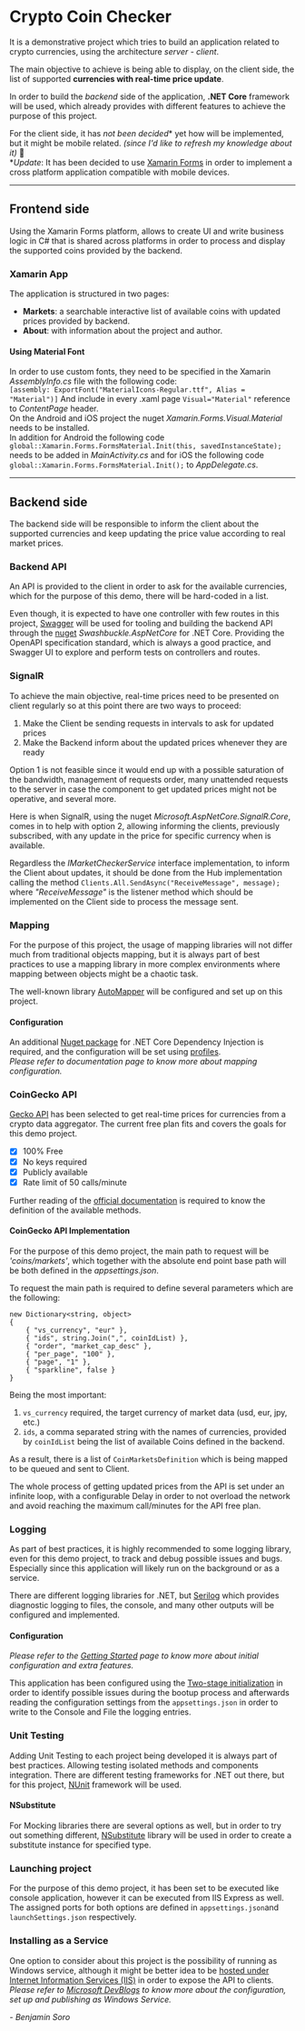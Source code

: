 ﻿# Crypto Coin Checker

It is a demonstrative project which tries to build an application related to crypto currencies, using the architecture *server - client*.

The main objective to achieve is being able to display, on the client side, the list of supported **currencies with real-time price update**.

In order to build the *backend* side of the application, **.NET Core** framework will be used, which already provides with different features to achieve the purpose of this project.

For the client side, it has *not been decided** yet how will be implemented, but it might be mobile related. *(since I'd like to refresh my knowledge about it)* 🙂  
**Update*: It has been decided to use [Xamarin Forms](https://docs.microsoft.com/en-us/xamarin/get-started/what-is-xamarin) in order to implement a cross platform application compatible with mobile devices.

---
## Frontend side
Using the Xamarin Forms platform, allows to create UI and write business logic in C# that is shared across platforms in order to process and display the supported coins provided by the backend.

### Xamarin App
The application is structured in two pages:
- **Markets**: a searchable interactive list of available coins with updated prices provided by backend.
- **About**: with information about the project and author.

#### Using Material Font
In order to use custom fonts, they need to be specified in the Xamarin *AssemblyInfo.cs* file with the following code:  
`[assembly: ExportFont("MaterialIcons-Regular.ttf", Alias = "Material")]`
And include in every .xaml page `Visual="Material"` reference to *ContentPage* header.  
On the Android and iOS project the nuget *Xamarin.Forms.Visual.Material* needs to be installed.  
In addition for Android the following code `global::Xamarin.Forms.FormsMaterial.Init(this, savedInstanceState);` needs to be added in *MainActivity.cs*
 and for iOS the following code `global::Xamarin.Forms.FormsMaterial.Init();` to *AppDelegate.cs*.

---
## Backend side
The backend side will be responsible to inform the client about the supported currencies and keep updating the price value according to real market prices.

### Backend API
An API is provided to the client in order to ask for the available currencies, which for the purpose of this demo, there will be hard-coded in a list.

Even though, it is expected to have one controller with few routes in this project, [Swagger](https://swagger.io/) will be used for tooling and building the backend API through the [nuget](https://www.nuget.org/packages/swashbuckle.aspnetcore/) *Swashbuckle.AspNetCore* for .NET Core. 
Providing the OpenAPI specification standard, which is always a good practice, and Swagger UI to explore and perform tests on controllers and routes.

### SignalR
To achieve the main objective, real-time prices need to be presented on client regularly so at this point there are two ways to proceed:

1. Make the Client be sending requests in intervals to ask for updated prices
2. Make the Backend inform about the updated prices whenever they are ready

Option 1 is not feasible since it would end up with a possible saturation of the bandwidth, management of requests order, many unattended requests to the server in case the component to get updated prices might not be operative, and several more.

Here is when SignalR, using the nuget *Microsoft.AspNetCore.SignalR.Core*, comes in to help with option 2, allowing informing the clients, previously subscribed, with any update in the price for specific currency when is available.

Regardless the *IMarketCheckerService* interface implementation, to inform the Client about updates, it should be done from the Hub implementation calling the method `Clients.All.SendAsync("ReceiveMessage", message);`
where *"ReceiveMessage"* is the listener method which should be implemented on the Client side to process the message sent.

### Mapping
For the purpose of this project, the usage of mapping libraries will not differ much from traditional objects mapping, but it is always part of best practices to use a mapping library in more complex environments where mapping between objects might be a chaotic task.

The well-known library [AutoMapper](https://docs.automapper.org/en/stable/Getting-started.html) will be configured and set up on this project.

#### Configuration
An additional [Nuget package](https://www.nuget.org/packages/AutoMapper.Extensions.Microsoft.DependencyInjection/) for .NET Core Dependency Injection is required, and the configuration will be set using [profiles](https://docs.automapper.org/en/stable/Configuration.html#profile-instances).  
*Please refer to documentation page to know more about mapping configuration.*

### CoinGecko API
[Gecko API](https://www.coingecko.com/en/api) has been selected to get real-time prices for currencies from a crypto data aggregator.
The current free plan fits and covers the goals for this demo project.

- [x] 100% Free
- [x] No keys required
- [x] Publicly available
- [x] Rate limit of 50 calls/minute

Further reading of the [official documentation](https://www.coingecko.com/en/api/documentation) is required to know the definition of the available methods.

#### CoinGecko API Implementation
For the purpose of this demo project, the main path to request will be *'coins/markets'*, which together with the absolute end point base path will be both defined in the *appsettings.json*.

To request the main path is required to define several parameters which are the following:
```
new Dictionary<string, object>
{
    { "vs_currency", "eur" },
    { "ids", string.Join(",", coinIdList) },
    { "order", "market_cap_desc" },
    { "per_page", "100" },
    { "page", "1" },
    { "sparkline", false }
}
```
Being the most important:
1. `vs_currency` required, the target currency of market data (usd, eur, jpy, etc.)
2. `ids`, a comma separated string with the names of currencies, provided by `coinIdList` being the list of available Coins defined in the backend.

As a result, there is a list of `CoinMarketsDefinition` which is being mapped to be queued and sent to Client.

The whole process of getting updated prices from the API is set under an infinite loop, with a configurable Delay in order to not overload the network and avoid reaching the maximum call/minutes for the API free plan.

### Logging
As part of best practices, it is highly recommended to some logging library, even for this demo project, to track and debug possible issues and bugs. Especially since this application will likely run on the background or as a service.

There are different logging libraries for .NET, but [Serilog](https://github.com/serilog/serilog) which provides diagnostic logging to files, the console, and many other outputs will be configured and implemented.
#### Configuration
*Please refer to the [Getting Started](https://github.com/serilog/serilog/wiki/Getting-Started) page to know more about initial configuration and extra features.*

This application has been configured using the [Two-stage initialization](https://github.com/serilog/serilog-aspnetcore#two-stage-initialization) in order to identify possible issues during the bootup process and afterwards reading the configuration settings from the `appsettings.json` in order to write to the Console and File the logging entries.

### Unit Testing
Adding Unit Testing to each project being developed it is always part of best practices. Allowing testing isolated methods and components integration.
There are different testing frameworks for .NET out there, but for this project, [NUnit](https://nunit.org/) framework will be used.
#### NSubstitute
For Mocking libraries there are several options as well, but in order to try out something different, [NSubstitute](https://github.com/nsubstitute/NSubstitute) library will be used in order to create a substitute instance for specified type.

### Launching project
For the purpose of this demo project, it has been set to be executed like console application, however it can be executed from IIS Express as well.
The assigned ports for both options are defined in `appsettings.json`and `launchSettings.json` respectively. 

### Installing as a Service
One option to consider about this project is the possibility of running as Windows service, although it might be better idea to be [hosted under Internet Information Services (IIS)](https://www.endpointdev.com/blog/2021/09/deploying-dotnet-5-app-iis/) in order to expose the API to clients.  
*Please refer to [Microsoft DevBlogs](https://devblogs.microsoft.com/ifdef-windows/creating-a-windows-service-with-c-net5/#asp-net-similarities) to know more about the configuration, set up and publishing as Windows Service.*

*- Benjamin Soro*